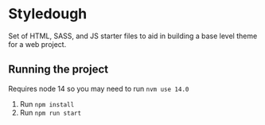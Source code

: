 # Styledough
Set of HTML, SASS, and JS starter files to aid in building a base level theme for a web project.

## Running the project
Requires node 14 so you may need to run `nvm use 14.0`
1. Run `npm install`
2. Run `npm run start`